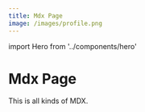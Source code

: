```yaml
---
title: Mdx Page
image: /images/profile.png
---
```


import Hero from '../components/hero'

<Hero heroHeader={props.pageContext.frontmatter.title} heroImage='url(/images/profile.png)'/>

# Mdx Page

This is all kinds of MDX.